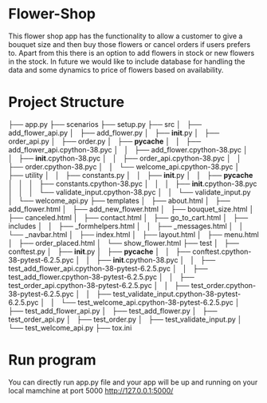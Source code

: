 # Flower-Shop
This flower shop app has the functionality to allow a customer to give a bouquet size and then buy those flowers or cancel orders if users prefers to. Apart from this 
there is an option to add flowers in stock or new flowers in the stock.
In future we would like to include database for handling the data and some dynamics to price of flowers based on availability.

# Project Structure

├── app.py
├── scenarios
├── setup.py
├── src
│   ├── add_flower_api.py
│   ├── add_flower.py
│   ├── __init__.py
│   ├── order_api.py
│   ├── order.py
│   ├── __pycache__
│   │   ├── add_flower_api.cpython-38.pyc
│   │   ├── add_flower.cpython-38.pyc
│   │   ├── __init__.cpython-38.pyc
│   │   ├── order_api.cpython-38.pyc
│   │   ├── order.cpython-38.pyc
│   │   └── welcome_api.cpython-38.pyc
│   ├── utility
│   │   ├── constants.py
│   │   ├── __init__.py
│   │   ├── __pycache__
│   │   │   ├── constants.cpython-38.pyc
│   │   │   ├── __init__.cpython-38.pyc
│   │   │   └── validate_input.cpython-38.pyc
│   │   └── validate_input.py
│   └── welcome_api.py
├── templates
│   ├── about.html
│   ├── add_flower.html
│   ├── add_new_flower.html
│   ├── bouquet_size.html
│   ├── canceled.html
│   ├── contact.html
│   ├── go_to_cart.html
│   ├── includes
│   │   ├── _formhelpers.html
│   │   ├── _messages.html
│   │   └── _navbar.html
│   ├── index.html
│   ├── layout.html
│   ├── menu.html
│   ├── order_placed.html
│   └── show_flower.html
├── test
│   ├── conftest.py
│   ├── __init__.py
│   ├── __pycache__
│   │   ├── conftest.cpython-38-pytest-6.2.5.pyc
│   │   ├── __init__.cpython-38.pyc
│   │   ├── test_add_flower_api.cpython-38-pytest-6.2.5.pyc
│   │   ├── test_add_flower.cpython-38-pytest-6.2.5.pyc
│   │   ├── test_order_api.cpython-38-pytest-6.2.5.pyc
│   │   ├── test_order.cpython-38-pytest-6.2.5.pyc
│   │   ├── test_validate_input.cpython-38-pytest-6.2.5.pyc
│   │   └── test_welcome_api.cpython-38-pytest-6.2.5.pyc
│   ├── test_add_flower_api.py
│   ├── test_add_flower.py
│   ├── test_order_api.py
│   ├── test_order.py
│   ├── test_validate_input.py
│   └── test_welcome_api.py
├── tox.ini

# Run program
You can directly run app.py file and your app will be up and running on your local mamchine at port 5000
http://127.0.0.1:5000/ 



